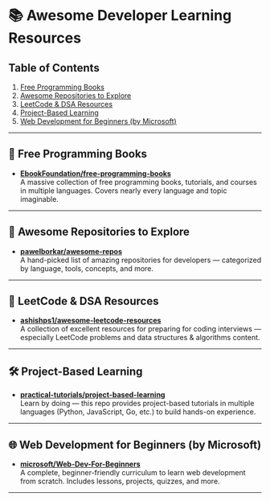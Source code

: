 # 📚 Awesome Developer Learning Resources

## Table of Contents

1. [Free Programming Books](#-free-programming-books)
2. [Awesome Repositories to Explore](#-awesome-repositories-to-explore)
3. [LeetCode & DSA Resources](#-leetcode--dsa-resources)
4. [Project-Based Learning](#-project-based-learning)
5. [Web Development for Beginners (by Microsoft)](#-web-development-for-beginners-by-microsoft)

---

## 📖 Free Programming Books

- **[EbookFoundation/free-programming-books](https://github.com/EbookFoundation/free-programming-books)**  
  A massive collection of free programming books, tutorials, and courses in multiple languages. Covers nearly every language and topic imaginable.

---

## 🚀 Awesome Repositories to Explore

- **[pawelborkar/awesome-repos](https://github.com/pawelborkar/awesome-repos)**  
  A hand-picked list of amazing repositories for developers — categorized by language, tools, concepts, and more.

---

## 🧠 LeetCode & DSA Resources

- **[ashishps1/awesome-leetcode-resources](https://github.com/ashishps1/awesome-leetcode-resources)**  
  A collection of excellent resources for preparing for coding interviews — especially LeetCode problems and data structures & algorithms content.

---

## 🛠️ Project-Based Learning

- **[practical-tutorials/project-based-learning](https://github.com/practical-tutorials/project-based-learning)**  
  Learn by doing — this repo provides project-based tutorials in multiple languages (Python, JavaScript, Go, etc.) to build hands-on experience.

---

## 🌐 Web Development for Beginners (by Microsoft)

- **[microsoft/Web-Dev-For-Beginners](https://github.com/microsoft/Web-Dev-For-Beginners)**  
  A complete, beginner-friendly curriculum to learn web development from scratch. Includes lessons, projects, quizzes, and more.

---
